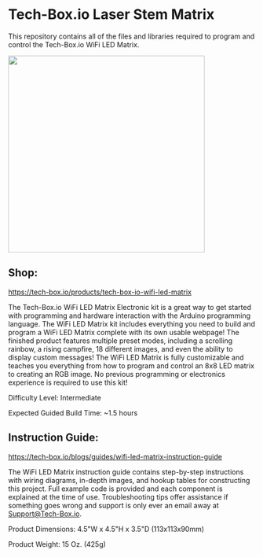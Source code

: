 Tech-Box.io Laser Stem Matrix
===========

This repository contains all of the files and libraries required to program and control the 
Tech-Box.io WiFi LED Matrix.


<img src="https://user-images.githubusercontent.com/87037439/133828760-2a88ff8d-490e-47cd-8803-10d4245a7316.png" width="400" height="400">


## Shop:
https://tech-box.io/products/tech-box-io-wifi-led-matrix

The Tech-Box.io WiFi LED Matrix Electronic kit is a great way to get started with programming 
and hardware interaction with the Arduino programming language. The WiFi LED Matrix kit includes 
everything you need to build and program a WiFi LED Matrix complete with its own usable webpage! 
The finished product features multiple preset modes, including a scrolling rainbow, a rising 
campfire, 18 different images, and even the ability to display custom messages! The WiFi LED 
Matrix is fully customizable and teaches you everything from how to program and control an 8x8 
LED matrix to creating an RGB image. No previous programming or electronics experience is 
required to use this kit!

Difficulty Level: Intermediate

Expected Guided Build Time: ~1.5 hours

## Instruction Guide:
https://tech-box.io/blogs/guides/wifi-led-matrix-instruction-guide

The WiFi LED Matrix instruction guide contains step-by-step instructions with wiring diagrams, 
in-depth images, and hookup tables for constructing this project. Full example code is 
provided and each component is explained at the time of use. Troubleshooting tips offer 
assistance if something goes wrong and support is only ever an email away at Support@Tech-Box.io.

Product Dimensions: 4.5"W x 4.5"H x 3.5"D (113x113x90mm)

Product Weight: 15 Oz. (425g)
